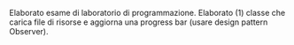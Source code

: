 Elaborato esame di laboratorio di programmazione.
Elaborato (1) classe che carica file di risorse e aggiorna una progress bar (usare design pattern Observer). 


